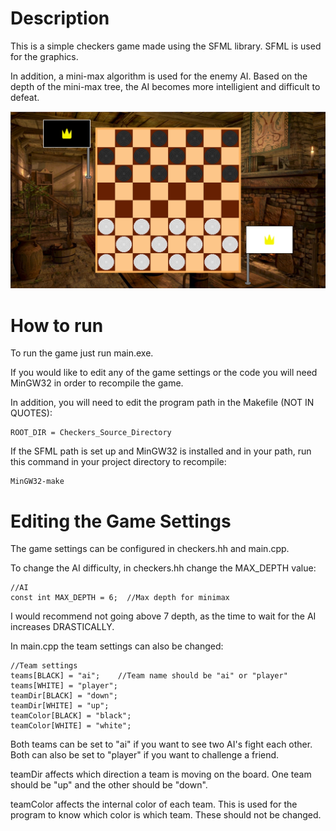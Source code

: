 # Description

This is a simple checkers game made using the SFML library. SFML is used for the graphics. 

In addition, a mini-max algorithm is used for the enemy AI. Based on the depth of the mini-max tree, the AI becomes more intelligient and difficult to defeat.

![Screenshot of a checkers match](/Example.PNG)

# How to run

To run the game just run main.exe. 

If you would like to edit any of the game settings or the code you will need MinGW32 in order to recompile the game.

In addition, you will need to edit the program path in the Makefile (NOT IN QUOTES):

    ROOT_DIR = Checkers_Source_Directory

If the SFML path is set up and MinGW32 is installed and in your path, run this command in your project directory to recompile:

    MinGW32-make

# Editing the Game Settings

The game settings can be configured in checkers.hh and main.cpp.

To change the AI difficulty, in checkers.hh change the MAX_DEPTH value:

    //AI
    const int MAX_DEPTH = 6;  //Max depth for minimax

I would recommend not going above 7 depth, as the time to wait for the AI increases DRASTICALLY.

In main.cpp the team settings can also be changed:

    //Team settings
    teams[BLACK] = "ai";    //Team name should be "ai" or "player"
    teams[WHITE] = "player";
    teamDir[BLACK] = "down";
    teamDir[WHITE] = "up";
    teamColor[BLACK] = "black";
    teamColor[WHITE] = "white";

Both teams can be set to "ai" if you want to see two AI's fight each other. Both can also be set to "player" if you want to challenge a friend.

teamDir affects which direction a team is moving on the board. One team should be "up" and the other should be "down".

teamColor affects the internal color of each team. This is used for the program to know which color is which team. These should not be changed.
